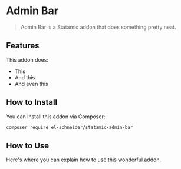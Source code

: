 # Admin Bar

> Admin Bar is a Statamic addon that does something pretty neat.

## Features

This addon does:

- This
- And this
- And even this

## How to Install

You can install this addon via Composer:

```bash
composer require el-schneider/statamic-admin-bar
```

## How to Use

Here's where you can explain how to use this wonderful addon.
